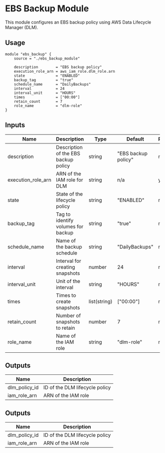 # EBS Backup Module
This module configures an EBS backup policy using AWS Data Lifecycle Manager (DLM).

## Usage

```hcl
module "ebs_backup" {
    source = "./ebs_backup_module"

    description        = "EBS backup policy"
    execution_role_arn = aws_iam_role.dlm_role.arn
    state              = "ENABLED"
    backup_tag         = "true"
    schedule_name      = "DailyBackups"
    interval           = 24
    interval_unit      = "HOURS"
    times              = ["00:00"]
    retain_count       = 7
    role_name          = "dlm-role"
}
```

## Inputs

| Name               | Description                              | Type          | Default              | Required |
|--------------------|------------------------------------------|---------------|----------------------|----------|
| description        | Description of the EBS backup policy     | string        | "EBS backup policy"  | no       |
| execution_role_arn | ARN of the IAM role for DLM              | string        | n/a                  | yes      |
| state              | State of the lifecycle policy            | string        | "ENABLED"            | no       |
| backup_tag         | Tag to identify volumes for backup       | string        | "true"               | no       |
| schedule_name      | Name of the backup schedule              | string        | "DailyBackups"       | no       |
| interval           | Interval for creating snapshots          | number        | 24                   | no       |
| interval_unit      | Unit of the interval                     | string        | "HOURS"              | no       |
| times              | Times to create snapshots                | list(string)  | ["00:00"]            | no       |
| retain_count       | Number of snapshots to retain            | number        | 7                    | no       |
| role_name          | Name of the IAM role                     | string        | "dlm-role"           | no       |

## Outputs

| Name           | Description                        |
|----------------|------------------------------------|
| dlm_policy_id  | ID of the DLM lifecycle policy     |
| iam_role_arn   | ARN of the IAM role                |

## Outputs

| Name           | Description                        |
|----------------|------------------------------------|
| dlm_policy_id  | ID of the DLM lifecycle policy     |
| iam_role_arn   | ARN of the IAM role                |